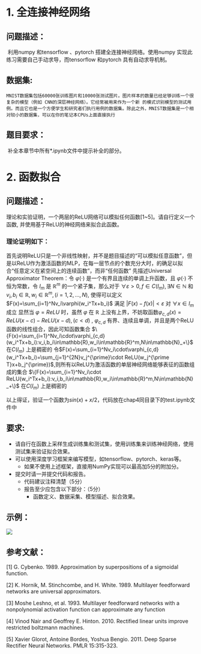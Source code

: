 # 1. 全连接神经网络

## 问题描述：

​	利用numpy 和tensorflow 、pytorch 搭建全连接神经网络。使用numpy 实现此练习需要自己手动求导，而tensorflow 和pytorch 具有自动求导机制。





## 数据集:

 	MNIST数据集包括60000张训练图片和10000张测试图片。图片样本的数量已经足够训练一个很复杂的模型（例如 CNN的深层神经网络）。它经常被用来作为一个新 的模式识别模型的测试用例。而且它也是一个方便学生和研究者们执行用例的数据集。除此之外，MNIST数据集是一个相对较小的数据集，可以在你的笔记本CPUs上面直接执行





## 题目要求：

​	补全本章节中所有*.ipynb文件中提示补全的部分。





# 2. 函数拟合

## 问题描述：

​	理论和实验证明，一个两层的ReLU网络可以模拟任何函数[1~5]。请自行定义一个函数, 并使用基于ReLU的神经网络来拟合此函数。

### 理论证明如下：
首先说明ReLU只是一个非线性映射，并不是题目描述的“可以模拟任意函数”，但是以ReLU作为激活函数的MLP，在每一层节点的个数充分大时，的确足以拟合“任意定义在紧空间上的连续函数”，而非“任何函数”
先描述Universal Approximator Theorem：令 $\varphi(\cdot)$ 是一个有界且连续的单调上升函数，且 $\varphi(\cdot)$ 不恒为常数，令 $I_m$ 是 $\mathbb{R}^m$ 的一个紧子集，那么对于 $\forall\varepsilon>0,f\in C(I_m),\exists N\in\mathbb{N}$ 和 $v_i,b_i\in\mathbb{R},w_i\in\mathbb{R}^m,(i=1,2,\ldots,N)$, 使得可以定义 $F(x)=\sum_{i=1}^Nv_i\varphi(w_i^Tx+b_i)$ 满足 $|F(x)-f(x)|<\varepsilon$ 对 $\forall x\in I_m$ 成立
显然当 $\varphi=ReLU$ 时，虽然 $\varphi$ 在 $\mathbb{R}$ 上没有上界，不妨取函数$\varphi_{c,d}(x)=ReLU(x-c)-ReLU(x-d),(c<d)$ , $\varphi_{c,d}$ 有界、连续且单调，并且是两个ReLU函数的线性组合，因此可知函数集合 $\{F(x)=\sum_{i=1}^Nv_i\cdot\varphi_{c,d}(w_i^Tx+b_i):v_i,b_i\in\mathbb{R},w_i\in\mathbb{R}^m,N\in\mathbb{N}_+\}$在$C(I_m)$ 上是稠密的
 令$F(x)=\sum_{i=1}^Nv_i\cdot\varphi_{c,d}(w_i^Tx+b_i)=\sum_{j=1}^{2N}v_j^{\prime}\cdot ReLU(w_j^{\prime T}x+b_j^{\prime})$,则所有以ReLU为激活函数的单层神经网络能够表征的函数组成的集合 $\{F(x)=\sum_{i=1}^Nv_i\cdot ReLU(w_i^Tx+b_i):v_i,b_i\in\mathbb{R},w_i\in\mathbb{R}^m,N\in\mathbb{N}_+\}$ 在$C(I_m)$ 上是稠密的

以上得证，验证一个函数为$sin(x)+x/2$，代码放在chap4同目录下的test.ipynb文件中




## 要求: 

 	

- 请自行在函数上采样生成训练集和测试集，使用训练集来训练神经网络，使用测试集来验证拟合效果。
- 可以使用深度学习框架来编写模型，如tensorflow、pytorch、keras等。
  - 如果不使用上述框架，直接用NumPy实现可以最高加5分的附加分。
- 提交时请一并提交代码和报告。
  - 代码建议注释清楚（5分）
  - 报告至少应包含以下部分：（5分）
    - 函数定义、数据采集、模型描述、拟合效果。


## 示例： 

![](fitting.jpg)

## 参考文献： 

[1] G. Cybenko. 1989. Approximation by superpositions of a sigmoidal function.

[2] K. Hornik, M. Stinchcombe, and H. White. 1989. Multilayer feedforward networks are universal approximators.

[3] Moshe Leshno, et al. 1993. Multilayer feedforward networks with a nonpolynomial activation function can approximate any function

[4] Vinod Nair and Geoffrey E. Hinton. 2010. Rectified linear units improve restricted boltzmann machines.

[5] Xavier Glorot, Antoine Bordes, Yoshua Bengio. 2011. Deep Sparse Rectifier Neural Networks. PMLR 15:315-323.

